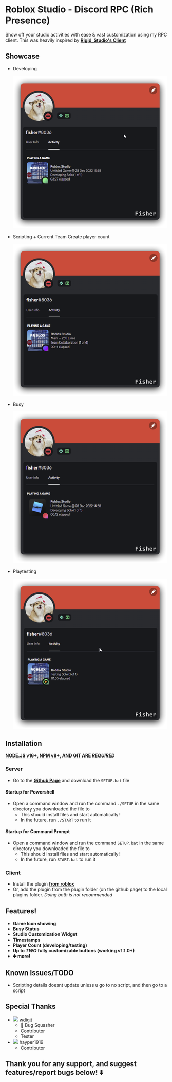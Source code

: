 # Roblox Studio - Discord RPC (Rich Presence)

Show off your studio activities with ease & vast customization using my RPC client. This was heavily inspired by **[Rigid_Studio's Client](https://devforum.roblox.com/t/1086405)**

## Showcase

- Developing

  ![](/showcase/developing.png)

- Scripting + Current Team Create player count

  ![](/showcase/scripting_tc_player_count.png)

- Busy

  ![](/showcase/busy.png)

- Playtesting

  ![](/showcase/playtesting.png)

## Installation

**[NODE.JS v16+, NPM v8+](https://nodejs.org/en/), AND [GIT](https://git-scm.com/downloads) ARE _REQUIRED_**

### Server

- Go to the **[Github Page](https://github.com/fisherjacobc/Roblox-Discord-RPC/releases/latest)** and download the `SETUP.bat` file

#### Startup for Powershell

- Open a command window and run the command `./SETUP` in the same directory you downloaded the file to
  - This should install files and start automatically!
  - In the future, run `./START` to run it

#### Startup for Command Prompt

- Open a command window and run the command `SETUP.bat` in the same directory you downloaded the file to
  - This should install files and start automatically!
  - In the future, run `START.bat` to run it

### Client

- Install the plugin **[from roblox](https://create.roblox.com/marketplace/asset/11231863405)**
- Or, add the plugin from the plugin folder (on the github page) to the local plugins folder.
  _Doing both is not recommended_

## Features!

- **Game Icon showing**
- **Busy Status**
- **Studio Customization Widget**
- **Timestamps**
- **Player Count (developing/testing)**
- **Up to _TWO_ fully customizable buttons (working v1.1.0+)**
- **➕ more!**

## Known Issues/TODO

- Scripting details doesnt update unless u go to no script, and then go to a script

## Special Thanks

- ![](https://tr.rbxcdn.com/59eadbae63bf15b7554bf4854021d725/30/30/AvatarHeadshot/Png) [wdigit](https://www.roblox.com/users/87516258/profile)
  - 🌟 Bug Squasher
  - Contributor
  - Tester
- ![](https://tr.rbxcdn.com/56771223a2a3141566572f0bb92dc572/30/30/AvatarHeadshot/Png) hayper1919
  - Contributor

## Thank you for any support, and suggest features/report bugs below! ⬇️
